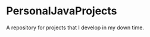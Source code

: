 PersonalJavaProjects
====================

A repository for projects that I develop in my down time.

